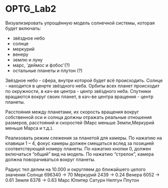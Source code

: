 # OPTG_Lab2

Визуализировать упрощённую модель солнечной системы, которая будет включать:

* звёздное небо
* солнце
* меркурий
* венеру
* землю и луну
* марс, 'деймос и фобос'(?)
* остальные планеты и плутон (?)

Звёздное небо - сфера, внутри которой будет всё происходить.
Солнце - находится в ценрте звёздного неба.
Орбиты всех планет происходит по окружности, в кач-ве центра - центр звёздного неба.
Спутники вращаются вокруг своих планет, в кач-ве центра вращения - центр планеты.

Расстояния между планетами, их скорость вращения вокруг собственной оси и солнца должны отражать реальные отношения размеров, расстояний и скоростей (Марс меньше Земли,Меркурий меньше Марса и т.д.).

Реализовать режим слежения за планетой для камеры. По нажатию на клавиши 1 – 4, фокус камеры должен смещаться вслед за позицией соответствующей номеру планеты. По нажатию кнопки 0, должен включаться “общий” вид на модель. По нажатию “стрелок”, камера должна поворачиваться вокруг планеты.

Радиус тел делим на 10.000 и округляем до ближайшего целого значения
    Солнце 696340 -> 70
    Меркурий 2439 -> 0.24
    Венера 6052 -> 0.61
    Земля 6378 -> 0.63
    Марс
    Юпитер
    Сатурн
    Нептун
    Плутон